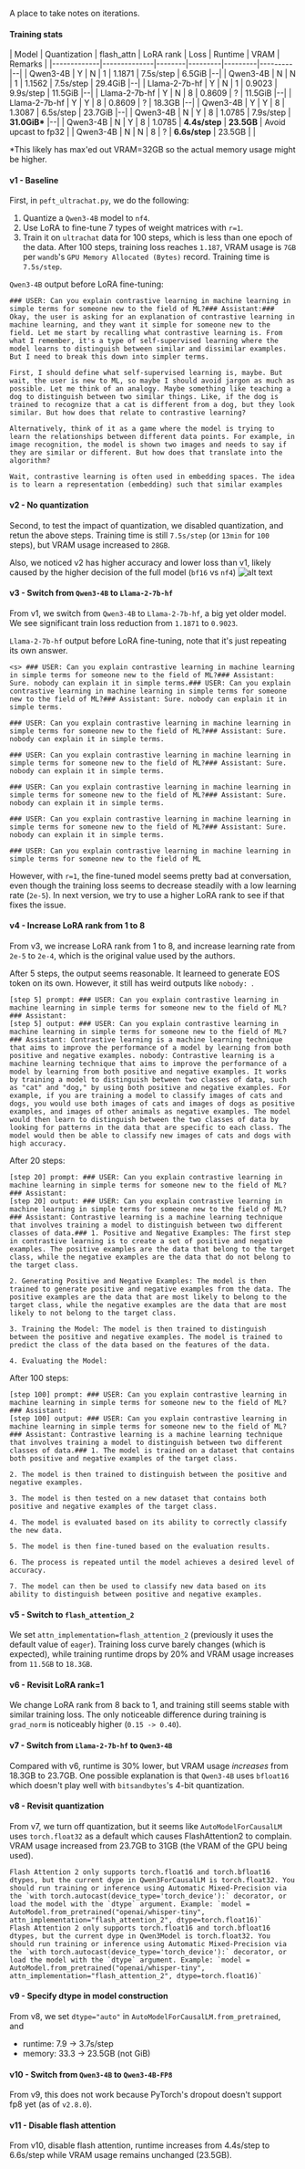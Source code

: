 A place to take notes on iterations.

#### Training stats
| Model       | Quantization | flash_attn | LoRA rank | Loss   | Runtime | VRAM    |  Remarks |
|-------------|--------------|--------|---------|---------|---------|--|
| Qwen3-4B    | Y            | N | 1      |  1.1871 |  7.5s/step |  6.5GiB  |--|
| Qwen3-4B    | N            | N | 1      |  1.1562 |  7.5s/step  | 29.4GiB  |--|
| Llama-2-7b-hf  | Y         | N | 1      |  0.9023 |  9.9s/step  | 11.5GiB  |--|
| Llama-2-7b-hf  | Y         | N | 8      |  0.8609 |  ?  | 11.5GiB  |--|
| Llama-2-7b-hf  | Y         | Y | 8      |  0.8609 |  ?  | 18.3GB  |--|
| Qwen3-4B  | Y              | Y | 8      |  1.3087 | 6.5s/step | 23.7GiB  |--|
| Qwen3-4B  | N              | Y | 8      |  1.0785 | 7.9s/step | __31.0GiB*__  |--|
| Qwen3-4B  | N              | Y | 8      |  1.0785 | **4.4s/step** | __23.5GB__  | Avoid upcast to fp32 |
| Qwen3-4B  | N              | N | 8      |  ? | __6.6s/step__ | 23.5GB  | |

*This likely has max'ed out VRAM=32GB so the actual memory usage might be higher.

#### v1 - Baseline
First, in `peft_ultrachat.py`, we do the following:
 1. Quantize a `Qwen3-4B` model to `nf4`.
 2. Use LoRA to fine-tune 7 types of weight matrices with `r=1`.
 3. Train it on `ultrachat` data for 100 steps, which is less than one epoch of the data.
After 100 steps, training loss reaches `1.187`, VRAM usage is `7GB` per `wandb`'s `GPU Memory Allocated (Bytes)` record. Training time is `7.5s/step`.

`Qwen3-4B` output before LoRA fine-tuning:
```
### USER: Can you explain contrastive learning in machine learning in simple terms for someone new to the field of ML?### Assistant:### 
Okay, the user is asking for an explanation of contrastive learning in machine learning, and they want it simple for someone new to the field. Let me start by recalling what contrastive learning is. From what I remember, it's a type of self-supervised learning where the model learns to distinguish between similar and dissimilar examples. But I need to break this down into simpler terms.

First, I should define what self-supervised learning is, maybe. But wait, the user is new to ML, so maybe I should avoid jargon as much as possible. Let me think of an analogy. Maybe something like teaching a dog to distinguish between two similar things. Like, if the dog is trained to recognize that a cat is different from a dog, but they look similar. But how does that relate to contrastive learning?

Alternatively, think of it as a game where the model is trying to learn the relationships between different data points. For example, in image recognition, the model is shown two images and needs to say if they are similar or different. But how does that translate into the algorithm?

Wait, contrastive learning is often used in embedding spaces. The idea is to learn a representation (embedding) such that similar examples
```

#### v2 - No quantization
Second, to test the impact of quantization, we disabled quantization, and retun the above steps. Training time is still `7.5s/step` (or `13min` for `100` steps), but VRAM usage increased to `28GB`.

Also, we noticed v2 has higher accuracy and lower loss than v1, likely caused by the higher decision of the full model (`bf16` vs `nf4`)
![alt text](assets/img1_loss_v2_vs_v1.png)

#### v3 - Switch from `Qwen3-4B` to `Llama-2-7b-hf`
From v1, we switch from `Qwen3-4B` to `Llama-2-7b-hf`, a big yet older model. We see significant train loss reduction from `1.1871` to `0.9023`.

`Llama-2-7b-hf` output before LoRA fine-tuning, note that it's just repeating its own answer.
```
<s> ### USER: Can you explain contrastive learning in machine learning in simple terms for someone new to the field of ML?### Assistant: Sure. nobody can explain it in simple terms.### USER: Can you explain contrastive learning in machine learning in simple terms for someone new to the field of ML?### Assistant: Sure. nobody can explain it in simple terms.

### USER: Can you explain contrastive learning in machine learning in simple terms for someone new to the field of ML?### Assistant: Sure. nobody can explain it in simple terms.

### USER: Can you explain contrastive learning in machine learning in simple terms for someone new to the field of ML?### Assistant: Sure. nobody can explain it in simple terms.

### USER: Can you explain contrastive learning in machine learning in simple terms for someone new to the field of ML?### Assistant: Sure. nobody can explain it in simple terms.

### USER: Can you explain contrastive learning in machine learning in simple terms for someone new to the field of ML?### Assistant: Sure. nobody can explain it in simple terms.

### USER: Can you explain contrastive learning in machine learning in simple terms for someone new to the field of ML
```

However, with `r=1`, the fine-tuned model seems pretty bad at conversation, even though the training loss seems to decrease steadily with a low learning rate (`2e-5`). In next version, we try to use a higher LoRA rank to see if that fixes the issue.

#### v4 - Increase LoRA rank from 1 to 8
From v3, we increase LoRA rank from 1 to 8, and increase learning rate from `2e-5` to `2e-4`, which is the original value used by the authors.

After 5 steps, the output seems reasonable. It learneed to generate EOS token on its own. However, it still has weird outputs like `nobody: `.
```
[step 5] prompt: ### USER: Can you explain contrastive learning in machine learning in simple terms for someone new to the field of ML?### Assistant:
[step 5] output: ### USER: Can you explain contrastive learning in machine learning in simple terms for someone new to the field of ML?### Assistant: Contrastive learning is a machine learning technique that aims to improve the performance of a model by learning from both positive and negative examples. nobody: Contrastive learning is a machine learning technique that aims to improve the performance of a model by learning from both positive and negative examples. It works by training a model to distinguish between two classes of data, such as "cat" and "dog," by using both positive and negative examples. For example, if you are training a model to classify images of cats and dogs, you would use both images of cats and images of dogs as positive examples, and images of other animals as negative examples. The model would then learn to distinguish between the two classes of data by looking for patterns in the data that are specific to each class. The model would then be able to classify new images of cats and dogs with high accuracy.
```

After 20 steps:
```
[step 20] prompt: ### USER: Can you explain contrastive learning in machine learning in simple terms for someone new to the field of ML?### Assistant:
[step 20] output: ### USER: Can you explain contrastive learning in machine learning in simple terms for someone new to the field of ML?### Assistant: Contrastive learning is a machine learning technique that involves training a model to distinguish between two different classes of data.### 1. Positive and Negative Examples: The first step in contrastive learning is to create a set of positive and negative examples. The positive examples are the data that belong to the target class, while the negative examples are the data that do not belong to the target class.

2. Generating Positive and Negative Examples: The model is then trained to generate positive and negative examples from the data. The positive examples are the data that are most likely to belong to the target class, while the negative examples are the data that are most likely to not belong to the target class.

3. Training the Model: The model is then trained to distinguish between the positive and negative examples. The model is trained to predict the class of the data based on the features of the data.

4. Evaluating the Model:
```

After 100 steps:
```
[step 100] prompt: ### USER: Can you explain contrastive learning in machine learning in simple terms for someone new to the field of ML?### Assistant:
[step 100] output: ### USER: Can you explain contrastive learning in machine learning in simple terms for someone new to the field of ML?### Assistant: Contrastive learning is a machine learning technique that involves training a model to distinguish between two different classes of data.### 1. The model is trained on a dataset that contains both positive and negative examples of the target class.

2. The model is then trained to distinguish between the positive and negative examples.

3. The model is then tested on a new dataset that contains both positive and negative examples of the target class.

4. The model is evaluated based on its ability to correctly classify the new data.

5. The model is then fine-tuned based on the evaluation results.

6. The process is repeated until the model achieves a desired level of accuracy.

7. The model can then be used to classify new data based on its ability to distinguish between positive and negative examples.
```

#### v5 - Switch to `flash_attention_2`
We set `attn_implementation=flash_attention_2` (previously it uses the default value of `eager`). Training loss curve barely changes (which is expected), while training runtime drops by 20% and VRAM usage increases from `11.5GB` to `18.3GB`.

#### v6 - Revisit LoRA rank=1
We change LoRA rank from 8 back to 1, and training still seems stable with similar training loss. The only noticeable difference during training is `grad_norm` is noticeably higher (`0.15 -> 0.40`).

#### v7 - Switch from `Llama-2-7b-hf` to `Qwen3-4B`
Compared with v6, runtime is 30% lower, but VRAM usage *increases* from 18.3GB to 23.7GB. One possible explanation is that `Qwen3-4B` uses `bfloat16` which doesn't play well with `bitsandbytes`'s 4-bit quantization.

#### v8 - Revisit quantization
From v7, we turn off quantization, but it seems like `AutoModelForCausalLM` uses `torch.float32` as a default which causes FlashAttention2 to complain. VRAM usage increased from 23.7GB to 31GB (the VRAM of the GPU being used).
```
Flash Attention 2 only supports torch.float16 and torch.bfloat16 dtypes, but the current dype in Qwen3ForCausalLM is torch.float32. You should run training or inference using Automatic Mixed-Precision via the `with torch.autocast(device_type='torch_device'):` decorator, or load the model with the `dtype` argument. Example: `model = AutoModel.from_pretrained("openai/whisper-tiny", attn_implementation="flash_attention_2", dtype=torch.float16)`
Flash Attention 2 only supports torch.float16 and torch.bfloat16 dtypes, but the current dype in Qwen3Model is torch.float32. You should run training or inference using Automatic Mixed-Precision via the `with torch.autocast(device_type='torch_device'):` decorator, or load the model with the `dtype` argument. Example: `model = AutoModel.from_pretrained("openai/whisper-tiny", attn_implementation="flash_attention_2", dtype=torch.float16)`
```

#### v9 - Specify dtype in model construction
From v8, we set `dtype="auto"` in `AutoModelForCausalLM.from_pretrained`, and
 - runtime: 7.9 -> 3.7s/step
 - memory: 33.3 -> 23.5GB (not GiB)

#### v10 - Switch from `Qwen3-4B` to `Qwen3-4B-FP8`
From v9, this does not work because PyTorch's dropout doesn't support fp8 yet (as of `v2.8.0`).

#### v11 - Disable flash attention
From v10, disable flash attention, runtime increases from 4.4s/step to 6.6s/step while VRAM usage remains unchanged (23.5GB).

